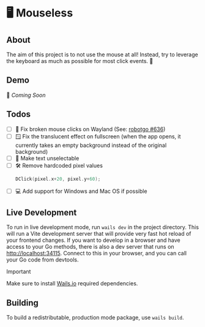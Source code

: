 # 🖥️ Mouseless

## About
The aim of this project is to not use the mouse at all! Instead, try to leverage the keyboard as much as possible for most click events. 🚀

## Demo
🎥 *Coming Soon*

## Todos
- [ ] 🐛 Fix broken mouse clicks on Wayland (See: [robotgo #636](https://github.com/go-vgo/robotgo/issues/636))
- [ ] 🪟 Fix the translucent effect on fullscreen (when the app opens, it currently takes an empty background instead of the original background)
- [ ] 🚫 Make text unselectable
- [ ] 🛠 Remove hardcoded pixel values
    ```go
    DClick(pixel.x+20, pixel.y+60);
    ```
- [ ] 💻 Add support for Windows and Mac OS if possible

## Live Development

To run in live development mode, run `wails dev` in the project directory. This will run a Vite development
server that will provide very fast hot reload of your frontend changes. If you want to develop in a browser
and have access to your Go methods, there is also a dev server that runs on [http://localhost:34115](http://localhost:34115). Connect
to this in your browser, and you can call your Go code from devtools.

> [!IMPORTANT]
> Make sure to install [Wails.io](https://wails.io/docs/gettingstarted/installation) required dependencies.

## Building

To build a redistributable, production mode package, use `wails build`.
